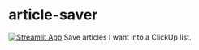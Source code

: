 # article-saver
[![Streamlit App](https://static.streamlit.io/badges/streamlit_badge_black_white.svg)](https://fractal2k-article-saver-article-saverapp-nr92ng.streamlit.app/)
Save articles I want into a ClickUp list.
